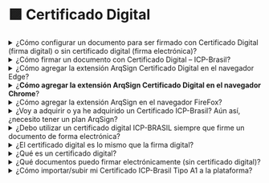 # 🟪 Certificado Digital

<details>

<summary>¿Cómo configurar un documento para ser firmado con Certificado Digital (firma digital) o sin certificado digital (firma electrónica)?</summary>

En la Plataforma ArqSign, al configurar un flujo de firmas, puedes determinar qué tipo de firma deberá ser ejecutada por el destinatario eligiendo entre:

**a) Firma electrónica** (ArqSign produce firmas electrónicas avanzadas con validez jurídica de acuerdo con la MP 2.200-2 del 24/08/2001 y la Ley 14.063 del 23/11/2020);

**b) Firma con Certificado Digital Personal Tipo ICP-Brasil** (ArqSign produce firmas digitales calificadas de acuerdo con la MP 2.200-2 del 24/08/2001 y la Ley 14.063 del 23/11/2020); digitais qualificadas de acordo com MP 2.200-2 de 24/08/2001 e Lei 14.063 de 23/11/2020);&#x20;

**c) Firma con Certificado Digital Personal Todos los Tipos** (ArqSign produce firmas electrónicas y digitales a través de otros certificados).&#x20;

Para determinar el tipo de firma, sigue los siguientes pasos:

1. Después de subir el documento y realizar las configuraciones necesarias, ve a la configuración de los destinatarios;
2. Al configurar un destinatario, en el campo "Tipo de firma", elige una de las opciones según la descripción anterior;
3. ¡Listo! Ahora solo configura los demás destinatarios y la posición de firma en el documento y envía.

Para saber cómo firmar un documento con Certificado Digital – ICP-Brasil, [<mark style="color:blue;">haz clic aquí</mark>](https://arquivar.gitbook.io/manual-arqsign/perguntas-frequentes/certificado-digital).&#x20;

</details>

<details>

<summary>¿Cómo firmar un documento con Certificado Digital – ICP-Brasil?</summary>

En la Plataforma ArqSign, el remitente de documentos puede determinar el tipo de firma que el destinatario deberá ejecutar eligiendo entre una de las opciones a continuación:&#x20;

**a) Firma electrónica** (ArqSign produce firmas electrónicas avanzadas con validez jurídica de acuerdo con la MP 2.200-2 del 24/08/2001 y la Ley 14.063 del 23/11/2020);&#x20;

**b) Firma con Certificado Digital Personal Tipo ICP-Brasil** (ArqSign produce firmas digitales calificadas de acuerdo con la MP 2.200-2 del 24/08/2001 y la Ley 14.063 del 23/11/2020);

**c) Firma con Certificado Digital Personal Todos los Tipos** (ArqSign produce firmas electrónicas y digitales a través de otros certificados).&#x20;

Si recibiste un documento para firmar a través de la Plataforma ArqSign y necesitas firmar con Certificado Digital por primera vez, sigue los siguientes pasos:

* Abre el documento, léelo y si lo aceptas, haz clic en Firmar;
* Ejecuta la firma en el formato de tu preferencia y haz clic en Avanzar;
* Al hacer clic en "Avanzar", se te informará que la firma solicitada deberá ejecutarse con certificado digital;&#x20;
* Selecciona qué certificado utilizarás para firmar el documento a través de las opciones:

1\) Certificados que han sido insertados en ArqSign y están guardados en la nube&#x20;

2\) Certificados guardados en la computadora de quien está firmando el documento.&#x20;

![](<../.gitbook/assets/image (480).png>)

* Para firma con Certificado insertado en la Plataforma, haz clic en la opción indicada;
*   Para firma con Certificado digital instalado en tu máquina, deberás seguir los pasos indicados para:&#x20;

    1\) Agregar la extensión ArqSign a tu navegador;

    2\) Instalar el módulo de escritorio.
* Introduce la contraseña del Certificado Digital y haz clic en Avanzar.&#x20;

El paso a paso para agregar la extensión a tu navegador y el módulo de escritorio puede ser accedido a continuación:

* [<mark style="color:blue;">Cómo agregar la extensión ArqSign en el navegador Chrome.</mark>](https://arquivar.com.br/faq-assuntos/como-adicionar-extensao-arqsign-certificado-digital-no-navegador-chrome/)
* [Cómo agregar la extensión ArqSign en el navegador Edge.](https://arquivar.com.br/faq-assuntos/como-adicionar-extensao-arqsign-certificado-digital-no-navegador-edge/)
* [<mark style="color:blue;">Cómo agregar la extensión ArqSign en el navegador FireF</mark>](https://arquivar.com.br/faq-assuntos/como-adicionar-extensao-arqsign-no-navegador-firefox/)[<mark style="color:blue;">ox.</mark>](https://arquivar.com.br/faq-assuntos/como-adicionar-extensao-arqsign-no-navegador-firefox/)
* [<mark style="color:blue;">Cómo instalar el módulo de escritorio</mark>](https://arquivar.com.br/faq-assuntos/como-instalar-modulo-desktop/)<mark style="color:blue;">.</mark>

</details>

<details>

<summary>¿Cómo agregar la extensión ArqSign Certificado Digital en el navegador Edge?</summary>

1. Quando un firmante de un documento que exige un certificado digital, ya sea ICP-Brasil u otro, aplique su representación visual y haga clic en el botón "Avanzar", se mostrará un mensaje informando que para firmar el documento con un certificado digital instalado en la computadora es necesario agregar la extensión en su navegador y luego instalar el módulo de escritorio. El proceso es simple. Basta con hacer clic en el enlace mostrado y seguir los pasos a continuación:&#x20;
2. En Microsoft Edge, al hacer clic en el enlace disponible, puede ocurrir el bloqueo de ventanas emergentes.
3. Si esto sucede, debe hacer clic en el ícono de bloqueo de ventanas emergentes, al lado de la URL de la página.
4. Al hacer clic en el ícono, se debe permitir ventanas emergentes para la página de ArqSign.
5. Después de desbloquear las ventanas emergentes, se debe hacer clic en el enlace disponible nuevamente. Al hacer clic en el enlace, se ejecutarán dos acciones al mismo tiempo: la primera es la descarga del instalador del Módulo de Escritorio. Se debe esperar a que la descarga se complete y seguir los pasos del Tutorial de Instalación del Módulo de Escritorio. La segunda es la apertura de una pestaña de Microsoft Store con el complemento de ArqSign.
6. Al hacer clic en el botón "Obtener", se abrirá una notificación para confirmar la adición de la extensión en el navegador.
7. Al hacer clic en "Agregar extensión", aparecerá una notificación informando que la extensión ha sido añadida al navegador. Después de esto, se puede cerrar la pestaña de Microsoft Store.
8. Después de agregar el complemento en el navegador, si el Módulo de Escritorio aún no ha sido instalado, la aplicación seguirá indicando un enlace para su descarga.&#x20;
9. Con ambas instalaciones completadas, la ventana modal se actualizará, listando los certificados guardados en la computadora del usuario.
10. En Windows, al hacer clic en el botón "Finalizar", se puede solicitar el permiso para que el complemento acceda a los certificados; en este punto, se debe hacer clic en "Permitir" para habilitar el uso de los certificados digitales.

Si la extensión y el módulo de escritorio ya han sido instalados, esta acción no se requerirá nuevamente.&#x20;

Si el firmante tiene Certificados Digitales guardados en la plataforma ArqSign, estos serán mostrados. Para utilizarlos, basta con seleccionar y seguir los próximos pasos, sin necesidad de instalar la extensión y el módulo.

</details>

<details>

<summary>¿<strong>Cómo agregar la extensión ArqSign Certificado Digital en el navegador Chrome</strong>?</summary>

Cuando un firmante de un documento que requiere un certificado digital, ya sea ICP-Brasil u otro, aplique su representación visual y haga clic en el botón Avanzar, aparecerá un mensaje informando que para firmar el documento con el Certificado Digital instalado en la computadora es necesario agregar la extensión en su navegador y luego instalar el módulo de escritorio. El proceso es simple. Solo debe hacer clic en el enlace mostrado y seguir los pasos a continuación para realizar estas configuraciones:&#x20;

1. Haga clic en el enlace indicado para abrir la tienda en el navegador.
2. La extensión ArqSign Certificado Digital se mostrará.da;&#x20;
3. Haga clic en “Usar en Chrome”;
4. Al hacer clic en el botón Usar en Chrome, aparecerá una notificación para confirmar la adición de la extensión en el navegador. Haga clic en agregar extensión;
5. Al hacer clic en Agregar extensión, aparecerá una notificación informando que la extensión se ha agregado al navegador. Después de esto, se puede cerrar la pestaña de Chrome Web Store.
6. Tras la adición del complemento en el navegador, si el Módulo Desktop aún no ha sido instalado, la aplicación mostrará un enlace para descargarlo.
7. Si el Módulo Desktop no ha sido instalado aún, aparecerá un pop-up con una opción para instalar o actualizar el Módulo Desktop en su computadora.
8. Haga clic en el enlace indicado para descargar.
9. Localice el archivo instalador del módulo descargado y ejecútelo para su instalación.
10. Al ejecutar la instalación del Módulo Desktop, Microsoft Defender SmartScreen, inicialmente, impide la instalación del módulo, dado que no es una aplicación presente en la Microsoft Store. Para continuar con la instalación, haga clic en Más información.
11. Después de hacer clic en Más información, haga clic en el botón Ejecutar de todos modos.
12. Haga clic en Instalar.
13. Después de finalizar la instalación, haga clic en concluir.
14. El pop-up se actualizará y solicitará que elija el certificado digital que desea utilizar.
15. Elija el certificado y continúe con la firma.
16. En Windows, al hacer clic en el botón Concluir, puede que se le solicite permiso para que el complemento acceda a los certificados. Haga clic en "Permitir" para liberar el uso de los certificados digitales.

Si la extensión y el módulo de escritorio ya han sido instalados, esta acción no será requerida nuevamente.

Si el firmante tiene Certificados Digitales guardados en la plataforma ArqSign, se mostrarán. Para utilizarlos, solo debe seleccionar y seguir los próximos pasos, sin necesidad de instalar la extensión y el módulo.

</details>

<details>

<summary>¿Cómo agregar la extensión ArqSign en el navegador FireFox?</summary>

Cuando un firmante de un documento que exige un certificado digital, ya sea ICP-Brasil u otro, aplique su representación visual y haga clic en el botón Avanzar, aparecerá un mensaje informando que para firmar el documento con el Certificado Digital instalado en la computadora es necesario agregar la extensión en su navegador y luego instalar el módulo de escritorio. El proceso es simple. Solo debe hacer clic en el enlace mostrado y seguir los pasos a continuación para realizar estas configuraciones:

1. Al hacer clic en el enlace, se ejecutarán dos acciones al mismo tiempo: la primera es la descarga del instalador del Módulo Desktop (en Firefox se solicita una confirmación para iniciar la descarga). Debe esperar a que la descarga se complete y seguir los pasos del Tutorial de Instalación del Módulo Desktop.&#x20;
2. La otra acción es la apertura de una nueva pestaña en el navegador, en los complementos de FireFox, con el plugin de ArqSign.
3. Al hacer clic en el botón Agregar a FireFox, aparecerá una notificación para confirmar la adición de la extensión en el navegador.
4. Al hacer clic en Agregar, aparecerá una notificación informando que la extensión se ha añadido al navegador. Después de esto, se puede cerrar la pestaña de complementos de FireFox.
5. Tras la adición del complemento en el navegador, si el Módulo Desktop aún no ha sido instalado, la aplicación mostrará un enlace para descargarlo.
6. Con ambas instalaciones completadas, el modal se actualizará, listando los certificados guardados en la computadora del usuario.&#x20;
7. En Windows, al hacer clic en el botón Concluir, puede que se le solicite permiso para que el complemento acceda a los certificados. Haga clic en Permitir para liberar el uso de los certificados digitales.

Si la extensión y el módulo de escritorio ya han sido instalados, esta acción no será requerida nuevamente.

Si el firmante tiene Certificados Digitales guardados en la plataforma ArqSign, se mostrarán. Para utilizarlos, solo debe seleccionar y seguir los próximos pasos, sin necesidad de instalar la extensión y el módulo.&#x20;

</details>

<details>

<summary>¿Voy a adquirir o ya he adquirido un Certificado ICP-Brasil? Aún así, ¿necesito tener un plan ArqSign?</summary>

Lo ideal es que, además del Certificado ICP-Brasil, que es como si fuera su identidad virtual, también tenga una plataforma de firma electrónica como ArqSign.&#x20;

De esta manera, puede firmar documentos utilizando su certificado ICP-Brasil y solicitar a los demás firmantes que firmen con o sin ICP-Brasil.&#x20;

Además, contará con las siguientes funcionalidades de ArqSign:&#x20;

* Control de vencimiento, renovación y ajuste de documentos;&#x20;
* Directorios y definición de acceso para la gestión de documentos;&#x20;
* Usuarios ilimitados;
* Almacenamiento de Término de aceptación para firma electrónica;&#x20;
* Control del flujo de firma;&#x20;
* Integración con otros softwares;&#x20;
* Envío por WhatsApp y SMS.

</details>

<details>

<summary>¿Debo utilizar un certificado digital ICP-BRASIL siempre que firme un documento de forma electrónica?</summary>

No. Para firmar documentos entre entidades privadas, como por ejemplo documentos entre empresas y personas físicas, empresas y empresas, clínicas y pacientes, se puede utilizar la firma electrónica, que es la firma virtual sin el certificado digital ICP-BRASIL.

</details>

<details>

<summary>¿El certificado digital es lo mismo que la firma digital?</summary>

No, son cosas distintas, aunque están interconectadas.&#x20;

Mientras que el certificado digital es el equivalente al documento de identidad CPF o CNPJ, la firma digital es el equivalente a tu firma física con reconocimiento en notaría.&#x20;

Al estar directamente relacionada con el certificado digital, la firma digital posee autenticidad, integridad, confiabilidad y no repudio.

La firma digital puede perder validez si se realiza cualquier modificación en el documento digital.&#x20;

</details>

<details>

<summary>¿Qué es un certificado digital?</summary>

El certificado digital es una identidad virtual, similar a un documento de CPF o CNPJ, utilizada para comprobar tu identidad electrónicamente. Permite que una firma realizada de forma electrónica sea identificada inequívocamente como tuya. El documento está protegido por un sistema de dos claves criptográficas, una privada y otra pública, que son únicas para cada certificado. Una cifra la otra, lo que permite la identificación.&#x20;

Para adquirir un certificado digital, es necesario buscar una Agencia o Autoridad certificadora. Los costos para la emisión del documento serán informados por la propia institución. ArqSign no es una Agencia o Autoridad certificadora, sino una plataforma para firmar documentos con o sin el certificado digital.&#x20;

</details>

<details>

<summary>¿Qué documentos puedo firmar electrónicamente (sin certificado digital)?</summary>

Jurídicamente, entre entes privados, cualquier documento puede ser firmado electrónicamente siempre que las partes estén de acuerdo. A continuación, listamos algunos ejemplos de documentos:

* Propuestas,&#x20;
* Presupuestos,
* Contratos,
* Adendas,
* Distratos,
* Informes,&#x20;
* Transacciones inmobiliarias,&#x20;
* Acuerdos de servicios,&#x20;
* Actas,&#x20;
* Términos de adhesión,&#x20;
* Proyectos,&#x20;
* Peticiones,&#x20;
* Y varios otros.&#x20;

</details>

<details>

<summary>¿Cómo importar/subir mi Certificado ICP-Brasil Tipo A1 a la plataforma?</summary>

1. Accede a tu cuenta en la Plataforma ArqSign.
2. Haz clic en el Menú Perfil que se encuentra en la esquina superior derecha de la Plataforma.
3. Haz clic en la pestaña Certificado digital.
4. Haz clic en el botón +.
5. Selecciona el archivo del Certificado ICP-Brasil tipo A1 con extensión P12 o PFX.
6. Ingresa un nombre de identificación para el Certificado.
7. Introduce la contraseña del Certificado.
8. Cuando necesites firmar un documento con un Certificado ICP-Brasil, simplemente elige ese certificado e ingresa tu contraseña.

</details>
